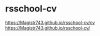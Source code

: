 # rsschool-cv
https://Magistr743.github.io/rsschool-cv/cv
https://Magistr743.github.io/rsschool-cv/
